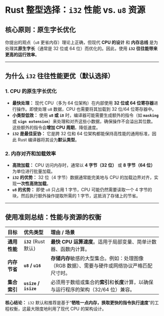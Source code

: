 # Rust 整型选择：`i32` 性能 vs. `u8` 资源

## 核心原则：**原生字长**优化

你提出的观点（`u8` 更省内存）理论上正确，但现代 **CPU 的设计** 和 **内存总线** 是为处理其**原生字长**（通常是 32 位或 64 位）而优化的。因此，使用 **`i32` 往往能带来更高的运行效率**。

---

## 为什么 `i32` 往往性能更优（默认选择）

### 1. CPU 的原生字长优化

* **最快处理：** 现代 CPU（多为 64 位架构）在内部使用 **32 位或 64 位寄存器**进行操作。即使处理 `u8` 数据，CPU 也需要将其加载到 32 位/64 位寄存器中。
* **小类型低效：** 使用 **`u8` 或 `i8`** 时，编译器可能需要生成额外的指令（如 **`masking`** 或 **`sign extension`**）来处理和对齐这些小数据，确保操作不会溢出其位数。这些额外的指令会**增加 CPU 周期**，降低速度。
* **`i32` 是最佳妥协：** 它是跨 32 位和 64 位架构都能保持高性能的通用标准，因此 Rust 编译器将其设为**默认类型**。

### 2. 内存对齐和加载效率

* **高效加载：** CPU 访问内存时，通常以 **4 字节（32 位）** 或 **8 字节（64 位）** 为单位进行批量加载。
* **`i32` 的优势：** 32 位（4 字节）数据通常能完美地与 CPU 的加载边界对齐，实现**一次性高效加载**。
* **`u8` 的劣势：** 即使 `u8` 只占用 1 字节，CPU 可能仍然需要读取一个 4 字节的块，然后执行额外操作提取所需的 1 字节，这抵消了存储上的节省。

---

## 使用准则总结：性能与资源的权衡

| 目标 | 优先类型 | 理由 / 场景 |
| :--- | :--- | :--- |
| **通用性能** | **`i32`** (Rust 默认) | **最快 CPU 运算速度**。适用于局部变量、简单计数器、函数内计算。 |
| **内存节省** | **`u8` / `u16`** | **存储内存**敏感的大型集合。例如：处理图像（RGB 数据）、需要与硬件或网络协议严格匹配尺寸时。 |
| **集合索引** | **`usize` / `isize`** | 必须用于数组或集合的**索引**和**长度**计算，以确保与运行程序的架构（32/64 位）兼容。 |

**核心结论：** `i32` 默认和推荐是基于“**牺牲一点内存，换取更快的指令执行速度**”的工程权衡，这最大限度地利用了现代 CPU 的架构设计。
